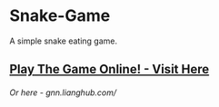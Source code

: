 # Snake-Game
A simple snake eating game.

## [Play The Game Online! - Visit Here](gnn.lianghub.com/snake/)
###### Or here - gnn.lianghub.com/
